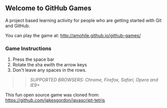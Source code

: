 ## Welcome to GitHub Games

A project based learning activity for people who are getting started with Git and GitHub.

You can play the game at: http://amohile.github.io/github-games/

### Game Instructions

1. Press the space bar
2. Rotate the sha ewith the arrow keys
3. Don't leave any spaces in the rows.

>> _*SUPPORTED BROWSERS*: Chrome, Firefox, Safari, Opera and IE9+_

This fun open source game was cloned from: https://github.com/jakesgordon/javascript-tetris
